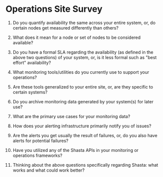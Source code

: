 # Operations Site Survey

1) Do you quantify availability the same across your entire system, or, do certain nodes get measured differently than others?

2) What does it mean for a node or set of nodes to be considered available?

3) Do you have a formal SLA regarding the availability (as defined in the above two questions) of your system, or, is it less formal such as "best effort" availability?

4) What monitoring tools/utilities do you currently use to support your operations?

5) Are these tools generalized to your entire site, or, are they specific to certain systems?

6) Do you archive monitoring data generated by your system(s) for later use?

7) What are the primary use cases for your monitoring data?

8) How does your alerting infrastructure primarily notify you of issues?

9) Are the alerts you get usually the result of failures, or, do you also have alerts for potential failures?

10) Have you utilized any of the Shasta APIs in your monitoring or operations frameworks? 

11) Thinking about the above questions specifically regarding Shasta: what works and what could work better?